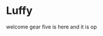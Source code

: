 # Luffy
welcome
gear five is here and it is op 
 
 
  
  
     
                 
                
                        
                                 
                   
                       
          
   
 
 
